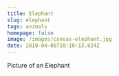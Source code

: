 ```yaml
---
title: Elephant
slug: elephant
tags: animals
homepage: false
image: /images/canvas-elephant.jpg
date: 2019-04-06T18:10:13.824Z
---
```

Picture of an Elephant
